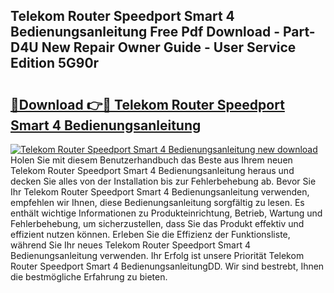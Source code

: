 ## Telekom Router Speedport Smart 4 Bedienungsanleitung Free Pdf Download - Part-D4U New Repair Owner Guide - User Service Edition 5G90r

# <h2><a href="http://df2t57.blite.top/?on=Telekom+Router+Speedport+Smart+4+Bedienungsanleitung">🔗Download 👉🔴 Telekom Router Speedport Smart 4 Bedienungsanleitung</a></h2>

[![Telekom Router Speedport Smart 4 Bedienungsanleitung new download](https://i.imgur.com/lujVjoI.png)](http://df2t57.blite.top/?on=Telekom+Router+Speedport+Smart+4+Bedienungsanleitung)
Holen Sie mit diesem Benutzerhandbuch das Beste aus Ihrem neuen Telekom Router Speedport Smart 4 Bedienungsanleitung heraus und decken Sie alles von der Installation bis zur Fehlerbehebung ab. Bevor Sie Ihr Telekom Router Speedport Smart 4 Bedienungsanleitung verwenden, empfehlen wir Ihnen, diese Bedienungsanleitung sorgfältig zu lesen. Es enthält wichtige Informationen zu Produkteinrichtung, Betrieb, Wartung und Fehlerbehebung, um sicherzustellen, dass Sie das Produkt effektiv und effizient nutzen können. Erleben Sie die Effizienz der Funktionsliste, während Sie Ihr neues Telekom Router Speedport Smart 4 Bedienungsanleitung verwenden. Ihr Erfolg ist unsere Priorität Telekom Router Speedport Smart 4 BedienungsanleitungDD. Wir sind bestrebt, Ihnen die bestmögliche Erfahrung zu bieten.
